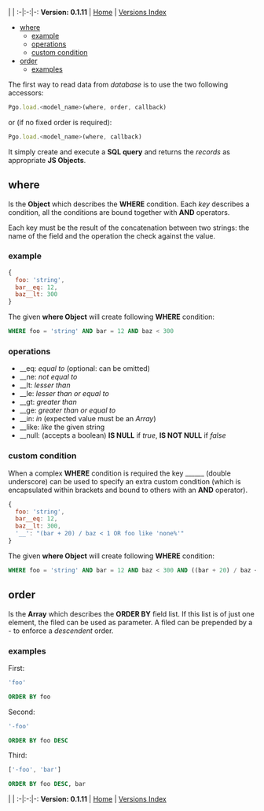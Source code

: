 
 | |
:-|:-:|-:
__Version: 0.1.11__ | [Home](Home.md) | [Versions Index](https://bitbucket.org/cicci/node-postgres-orm/src/master/doc/Index.md)

- [where](#markdown-header-where)
    - [example](#markdown-header-example)
    - [operations](#markdown-header-operations)
    - [custom condition](#markdown-header-custom-condition)
- [order](#markdown-header-order)
    - [examples](#markdown-header-examples)

[comment]: <> (doc begin)
The first way to read data from _database_ is to use the two following accessors:

```javascript
Pgo.load.<model_name>(where, order, callback)
```

or (if no fixed order is required):

```javascript
Pgo.load.<model_name>(where, callback)
```

It simply create and execute a __SQL query__ and returns the _records_ as appropriate __JS Objects__.

## where

Is the __Object__ which describes the __WHERE__ condition. Each _key_ describes a condition, all the conditions are bound together with __AND__ operators.

Each key must be the result of the concatenation between two strings: the name of the field and the operation the check against the value.

### example

```javascript
{
  foo: 'string',
  bar__eq: 12,
  baz__lt: 300
}
```

The given __where Object__ will create following __WHERE__ condition:

```SQL
WHERE foo = 'string' AND bar = 12 AND baz < 300
```

### operations

* \_\_eq: _equal to_ (optional: can be omitted)
* \_\_ne: _not equal to_
* \_\_lt: _lesser than_
* \_\_le: _lesser than or equal to_
* \_\_gt: _greater than_
* \_\_ge: _greater than or equal to_
* \_\_in: _in_ (expected value must be an _Array_)
* \_\_like: _like_ the given string
* \_\_null: (accepts a boolean) __IS NULL__ if _true_, __IS NOT NULL__ if _false_

### custom condition

When a complex __WHERE__ condition is required the key ______ (double underscore) can be used to specify an extra custom condition (which is encapsulated within brackets and bound to others with an __AND__ operator).

```javascript
{
  foo: 'string',
  bar__eq: 12,
  baz__lt: 300,
  '__': "(bar + 20) / baz < 1 OR foo like 'none%'"
}
```

The given __where Object__ will create following __WHERE__ condition:

```SQL
WHERE foo = 'string' AND bar = 12 AND baz < 300 AND ((bar + 20) / baz < 1 OR foo like 'none%')
```

## order

Is the __Array__ which describes the __ORDER BY__ field list. If this list is of just one element, the filed can be used as parameter. A filed can be prepended by a - to enforce a _descendent_ order.

### examples

First:

```javascript
'foo'
```

```SQL
ORDER BY foo
```

Second:

```javascript
'-foo'
```

```SQL
ORDER BY foo DESC
```

Third:

```javascript
['-foo', 'bar']
```

```SQL
ORDER BY foo DESC, bar
```
[comment]: <> (doc end)

 | |
:-|:-:|-:
__Version: 0.1.11__ | [Home](Home.md) | [Versions Index](https://bitbucket.org/cicci/node-postgres-orm/src/master/doc/Index.md)
